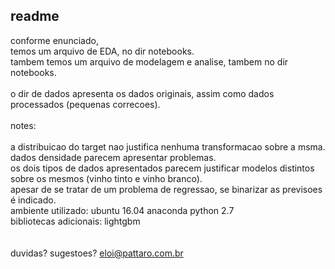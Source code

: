 ## readme

conforme enunciado, <br>
temos um arquivo de EDA, no dir notebooks. <br>
tambem temos um arquivo de modelagem e analise, tambem no dir notebooks. <br>
<br>
o dir de dados apresenta os dados originais, assim como dados processados (pequenas correcoes). <br>
<br>
notes:<br>
<br>
a distribuicao do target nao justifica nenhuma transformacao sobre a msma. <br>
dados densidade parecem apresentar problemas. <br>
os dois tipos de dados apresentados parecem justificar modelos distintos sobre os mesmos (vinho tinto e vinho branco). <br>
apesar de se tratar de um problema de regressao, se binarizar as previsoes é indicado. <br>
ambiente utilizado: ubuntu 16.04 anaconda python 2.7 <br>
bibliotecas adicionais: lightgbm <br>
<br>
<br>
duvidas? sugestoes? eloi@pattaro.com.br
